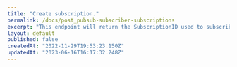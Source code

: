 ```yaml
---
title: "Create subscription."
permalink: /docs/post_pubsub-subscriber-subscriptions
excerpt: "This endpoint will return the SubscriptionID used to subscribe to a topic."
layout: default
published: false
createdAt: "2022-11-29T19:53:23.150Z"
updatedAt: "2023-06-16T16:17:32.248Z"
---
```

